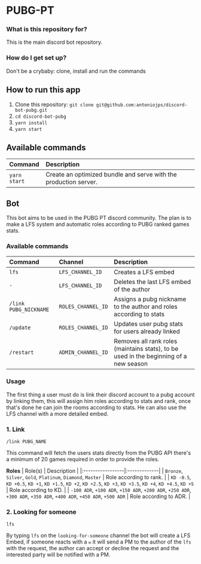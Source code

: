 # PUBG-PT

### What is this repository for? ###

This is the main discord bot repository.

### How do I get set up? ###

Don't be a crybaby: clone, install and run the commands

## How to run this app

1. Clone this repository: `git clone git@github.com:antoniojps/discord-bot-pubg.git`
1. `cd discord-bot-pubg`
1. `yarn install`
1. `yarn start`

## Available commands

  | Command          | Description  |
  |:-----------------|:-------------|
  | `yarn start`     | Create an optimized bundle and serve with the production server.  |

## Bot

This bot aims to be used in the PUBG PT discord community. The plan is to make a LFS system and automatic roles according to PUBG ranked games stats.

### Available commands
  | Command          | Channel  | Description  |
  |:-----------------|:-------------|:-------------|
  | `lfs`     | `LFS_CHANNEL_ID`  | Creates a LFS embed |
  | `-`     | `LFS_CHANNEL_ID`  | Deletes the last LFS embed of the author |
  | `/link PUBG_NICKNAME`     | `ROLES_CHANNEL_ID`  | Assigns a pubg nickname to the author and roles according to stats |
  | `/update`     | `ROLES_CHANNEL_ID`  | Updates user pubg stats for users already linked |
  | `/restart`     | `ADMIN_CHANNEL_ID`  | Removes all rank roles (maintains stats), to be used in the beginning of a new season |

### Usage
The first thing a user must do is link their discord account to a pubg account by linking them, this will assign him roles according to stats and rank, once that's done he can join the rooms according to stats. He can also use the LFS channel with a more detailed embed.

### 1. Link
`/link PUBG_NAME`

This command will fetch the users stats directly from the PUBG API there's a minimum of 20 games required in order to provide the roles.

**Roles**
  | Role(s)          | Description  |
  |:-----------------|:-------------|
  | `Bronze`, `Silver`, `Gold`, `Platinum`, `Diamond`, `Master`  | Role according to rank.  |
  | `KD -0.5`, `KD +0.5`, `KD +1`, `KD +1.5`, `KD +2`, `KD +2.5`, `KD +3`, `KD +3.5`, `KD +4`, `KD +4.5`, `KD +5`  | Role according to KD. |
  | `-100 ADR`, `+100 ADR`, `+150 ADR`, `+200 ADR`, `+250 ADR`, `+300 ADR`, `+350 ADR`, `+400 ADR`, `+450 ADR`, `+500 ADR`  | Role according to ADR. |

### 2. Looking for someone
`lfs`

By typing `lfs` on the `looking-for-someone` channel the bot will create a LFS Embed, if someone reacts with a `✉️` it will send a PM to the author of the `lfs` with the request, the author can accept or decline the request and the interested party will be notified with a PM.